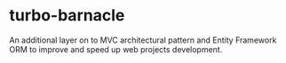 # turbo-barnacle
An additional layer on to MVC architectural pattern and Entity Framework ORM to improve and speed up web projects development.
